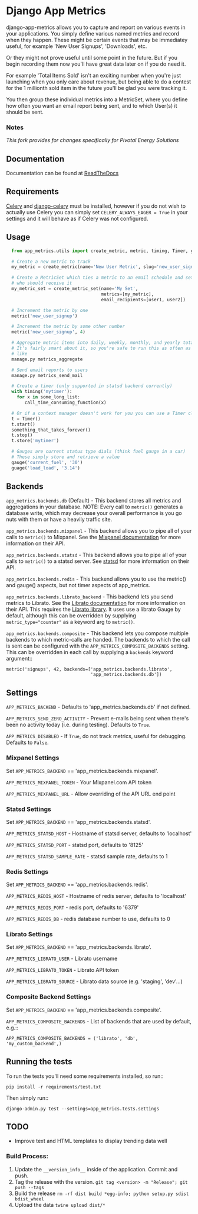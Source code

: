 # Django App Metrics

django-app-metrics allows you to capture and report on various events in your
applications.  You simply define various named metrics and record when they
happen.  These might be certain events that may be immediatey useful, for
example 'New User Signups', 'Downloads', etc.

Or they might not prove useful until some point in the future.  But if you
begin recording them now you'll have great data later on if you do need it.

For example 'Total Items Sold' isn't an exciting number when you're just
launching when you only care about revenue, but being able to do a contest
for the 1 millionth sold item in the future you'll be glad you were tracking
it.

You then group these individual metrics into a MetricSet, where you define
how often you want an email report being sent, and to which User(s) it should
be sent.

### Notes
_This fork provides for changes specifically for Pivotal Energy Solutions_

## Documentation

Documentation can be found at [ReadTheDocs](http://django-app-metrics.readthedocs.org)

## Requirements

[Celery](http://celeryproject.org/) and [django-celery](http://ask.github.com/django-celery/)
must be installed, however if you do not wish to actually use Celery you can
simply set ``CELERY_ALWAYS_EAGER = True`` in your
settings and it will behave as if Celery was not configured.

## Usage

```python
  from app_metrics.utils import create_metric, metric, timing, Timer, gauge

  # Create a new metric to track
  my_metric = create_metric(name='New User Metric', slug='new_user_signup')

  # Create a MetricSet which ties a metric to an email schedule and sets
  # who should receive it
  my_metric_set = create_metric_set(name='My Set',
                                    metrics=[my_metric],
                                    email_recipients=[user1, user2])

  # Increment the metric by one
  metric('new_user_signup')

  # Increment the metric by some other number
  metric('new_user_signup', 4)

  # Aggregate metric items into daily, weekly, monthly, and yearly totals
  # It's fairly smart about it, so you're safe to run this as often as you
  # like
  manage.py metrics_aggregate

  # Send email reports to users
  manage.py metrics_send_mail

  # Create a timer (only supported in statsd backend currently)
  with timing('mytimer'):
    for x in some_long_list:
       call_time_consuming_function(x)

  # Or if a context manager doesn't work for you you can use a Timer class
  t = Timer()
  t.start()
  something_that_takes_forever()
  t.stop()
  t.store('mytimer')

  # Gauges are current status type dials (think fuel gauge in a car)
  # These simply store and retrieve a value
  gauge('current_fuel', '30')
  guage('load_load', '3.14')
```

## Backends

``app_metrics.backends.db`` (Default) - This backend stores all metrics and
aggregations in your database. NOTE: Every call to ``metric()`` generates a
database write, which may decrease your overall performance is you go nuts
with them or have a heavily traffic site.

``app_metrics.backends.mixpanel`` - This backend allows you to pipe all of
your calls to ``metric()`` to Mixpanel. See the [Mixpanel documentation](http://mixpanel.com/docs/api-documentation)
for more information on their API.


``app_metrics.backends.statsd`` - This backend allows you to pipe all of your
calls to ``metric()`` to a statsd server. See [statsd](https://github.com/etsy/statsd) for more information
on their API.


``app_metrics.backends.redis`` - This backend allows you to use the metric() and
gauge() aspects, but not timer aspects of app_metrics.

``app_metrics.backends.librato_backend`` - This backend lets you send metrics to
Librato. See the [Librato documentation](http://dev.librato.com/v1/metrics#metrics) for more information on their API.
This requires the [Librato library]( http://pypi.python.org/pypi/librato/0.2). It uses use a librato Gauge by default,
although this can be overridden by supplying ``metric_type="counter"`` as a
keyword arg to ``metric()``.

``app_metrics.backends.composite`` - This backend lets you compose multiple
backends to which metric-calls are handed. The backends to which the call is
sent can be configured with the ``APP_METRICS_COMPOSITE_BACKENDS`` setting. This
can be overridden in each call by supplying a ``backends`` keyword argument::

    metric('signups', 42, backends=['app_metrics.backends.librato',
                                    'app_metrics.backends.db'])


## Settings

``APP_METRICS_BACKEND`` - Defaults to 'app_metrics.backends.db' if not defined.

``APP_METRICS_SEND_ZERO_ACTIVITY`` - Prevent e-mails being sent when there's been
no activity today (i.e. during testing). Defaults to `True`.

``APP_METRICS_DISABLED`` - If `True`, do not track metrics, useful for
debugging. Defaults to `False`.

### Mixpanel Settings

Set ``APP_METRICS_BACKEND`` == 'app_metrics.backends.mixpanel'.

``APP_METRICS_MIXPANEL_TOKEN`` - Your Mixpanel.com API token

``APP_METRICS_MIXPANEL_URL`` - Allow overriding of the API URL end point

### Statsd Settings

Set ``APP_METRICS_BACKEND`` == 'app_metrics.backends.statsd'.

``APP_METRICS_STATSD_HOST`` - Hostname of statsd server, defaults to 'localhost'

``APP_METRICS_STATSD_PORT`` - statsd port, defaults to '8125'

``APP_METRICS_STATSD_SAMPLE_RATE`` - statsd sample rate, defaults to 1

### Redis Settings

Set ``APP_METRICS_BACKEND`` == 'app_metrics.backends.redis'.

``APP_METRICS_REDIS_HOST`` - Hostname of redis server, defaults to 'localhost'

``APP_METRICS_REDIS_PORT`` - redis port, defaults to '6379'

``APP_METRICS_REDIS_DB`` - redis database number to use, defaults to 0

### Librato Settings

Set ``APP_METRICS_BACKEND`` == 'app_metrics.backends.librato'.

``APP_METRICS_LIBRATO_USER`` - Librato username

``APP_METRICS_LIBRATO_TOKEN`` - Librato API token

``APP_METRICS_LIBRATO_SOURCE`` - Librato data source (e.g. 'staging', 'dev'...)

### Composite Backend Settings

Set ``APP_METRICS_BACKEND`` == 'app_metrics.backends.composite'.

``APP_METRICS_COMPOSITE_BACKENDS`` - List of backends that are used by default,
e.g.::

    APP_METRICS_COMPOSITE_BACKENDS = ('librato', 'db', 'my_custom_backend',)

## Running the tests

To run the tests you'll need some requirements installed, so run::

    pip install -r requirements/test.txt

Then simply run::

    django-admin.py test --settings=app_metrics.tests.settings

## TODO

- Improve text and HTML templates to display trending data well


### Build Process:
1.  Update the `__version_info__` inside of the application. Commit and push.
2.  Tag the release with the version. `git tag <version> -m "Release"; git push --tags`
3.  Build the release `rm -rf dist build *egg-info; python setup.py sdist bdist_wheel`
4.  Upload the data `twine upload dist/*`